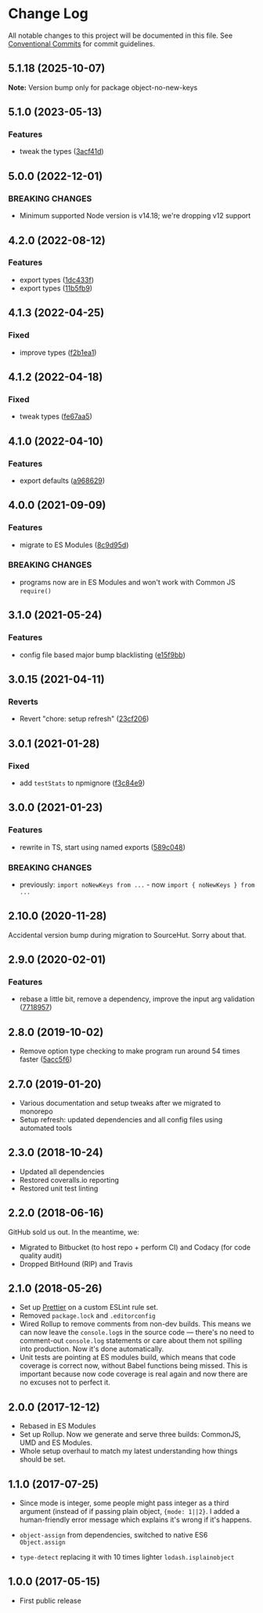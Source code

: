 # Change Log

All notable changes to this project will be documented in this file.
See [Conventional Commits](https://conventionalcommits.org) for commit guidelines.

## 5.1.18 (2025-10-07)

**Note:** Version bump only for package object-no-new-keys

## 5.1.0 (2023-05-13)

### Features

- tweak the types ([3acf41d](https://github.com/codsen/codsen/commit/3acf41df2fd439fbc297c55c291cf422ce1ae622))

## 5.0.0 (2022-12-01)

### BREAKING CHANGES

- Minimum supported Node version is v14.18; we're dropping v12 support

## 4.2.0 (2022-08-12)

### Features

- export types ([1dc433f](https://github.com/codsen/codsen/commit/1dc433f2989232a8a5887a9d10dfacc0787dcd93))
- export types ([11b5fb9](https://github.com/codsen/codsen/commit/11b5fb936ce20e0a77c3a09806773e1cd7695c50))

## 4.1.3 (2022-04-25)

### Fixed

- improve types ([f2b1ea1](https://github.com/codsen/codsen/commit/f2b1ea1dee7b912cf1e9d5f30e7483f49b3f8d07))

## 4.1.2 (2022-04-18)

### Fixed

- tweak types ([fe67aa5](https://github.com/codsen/codsen/commit/fe67aa510c5523969e83d905c7420106081d4a8b))

## 4.1.0 (2022-04-10)

### Features

- export defaults ([a968629](https://github.com/codsen/codsen/commit/a968629d5cabe320b946c636baea46772bf0d471))

## 4.0.0 (2021-09-09)

### Features

- migrate to ES Modules ([8c9d95d](https://github.com/codsen/codsen/commit/8c9d95d5dea0b769c2f070397141918a4893d575))

### BREAKING CHANGES

- programs now are in ES Modules and won't work with Common JS `require()`

## 3.1.0 (2021-05-24)

### Features

- config file based major bump blacklisting ([e15f9bb](https://github.com/codsen/codsen/commit/e15f9bba1c4fd5f847ac28b3f38fa6ee633f5dca))

## 3.0.15 (2021-04-11)

### Reverts

- Revert "chore: setup refresh" ([23cf206](https://github.com/codsen/codsen/commit/23cf206970a087ff0fa04e61f94d919f59ab3881))

## 3.0.1 (2021-01-28)

### Fixed

- add `testStats` to npmignore ([f3c84e9](https://github.com/codsen/codsen/commit/f3c84e95afc5514214312f913692d85b2e12eb29))

## 3.0.0 (2021-01-23)

### Features

- rewrite in TS, start using named exports ([589c048](https://github.com/codsen/codsen/commit/589c048c11cdfc8a8a112f042b96af33edb331eb))

### BREAKING CHANGES

- previously: `import noNewKeys from ...` - now `import { noNewKeys } from ...`

## 2.10.0 (2020-11-28)

Accidental version bump during migration to SourceHut. Sorry about that.

## 2.9.0 (2020-02-01)

### Features

- rebase a little bit, remove a dependency, improve the input arg validation ([7718957](https://gitlab.com/codsen/codsen/commit/77189572e18e032c74c95a909144636c9a9f96af))

## 2.8.0 (2019-10-02)

- Remove option type checking to make program run around 54 times faster ([5acc5f6](https://gitlab.com/codsen/codsen/commit/5acc5f6))

## 2.7.0 (2019-01-20)

- Various documentation and setup tweaks after we migrated to monorepo
- Setup refresh: updated dependencies and all config files using automated tools

## 2.3.0 (2018-10-24)

- Updated all dependencies
- Restored coveralls.io reporting
- Restored unit test linting

## 2.2.0 (2018-06-16)

GitHub sold us out. In the meantime, we:

- Migrated to Bitbucket (to host repo + perform CI) and Codacy (for code quality audit)
- Dropped BitHound (RIP) and Travis

## 2.1.0 (2018-05-26)

- Set up [Prettier](https://prettier.io) on a custom ESLint rule set.
- Removed `package.lock` and `.editorconfig`
- Wired Rollup to remove comments from non-dev builds. This means we can now leave the `console.log`s in the source code — there's no need to comment-out `console.log` statements or care about them not spilling into production. Now it's done automatically.
- Unit tests are pointing at ES modules build, which means that code coverage is correct now, without Babel functions being missed. This is important because now code coverage is real again and now there are no excuses not to perfect it.

## 2.0.0 (2017-12-12)

- Rebased in ES Modules
- Set up Rollup. Now we generate and serve three builds: CommonJS, UMD and ES Modules.
- Whole setup overhaul to match my latest understanding how things should be set.

## 1.1.0 (2017-07-25)

- Since mode is integer, some people might pass integer as a third argument (instead of if passing plain object, `{mode: 1||2}`. I added a human-friendly error message which explains it's wrong if it's happens.

- `object-assign` from dependencies, switched to native ES6 `Object.assign`
- `type-detect` replacing it with 10 times lighter `lodash.isplainobject`

## 1.0.0 (2017-05-15)

- First public release
